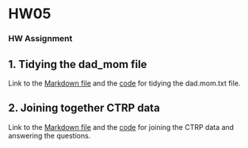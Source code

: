 # HW05

### HW Assignment

## 1. Tidying the dad_mom file

Link to the [Markdown file](https://github.com/violecule/HW05/blob/master/Tidying-the-dad_mom-file.md) and the [code](https://github.com/violecule/HW05/blob/master/Tidying%20the%20dad_mom%20file.Rmd) for tidying the dad.mom.txt file.

## 2. Joining together CTRP data

Link to the [Markdown file](https://github.com/violecule/HW05/blob/master/Joining-together-CTRP-data.md) and the [code](https://github.com/violecule/HW05/blob/master/Joining%20together%20CTRP%20data.Rmd) for joining the CTRP data and answering the questions.